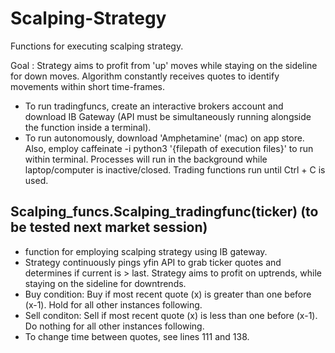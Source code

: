 # Scalping-Strategy
Functions for executing scalping strategy. 

Goal : Strategy aims to profit from 'up' moves while staying on the sideline for down moves. Algorithm constantly receives quotes to identify movements within short time-frames. 
*  To run tradingfuncs, create an interactive brokers account and download IB Gateway (API must be simultaneously running alongside the function inside a terminal). 
*  To run autonomously, download 'Amphetamine' (mac) on app store. Also, employ caffeinate -i python3 '{filepath of execution files}' to run within terminal. Processes will run in the background while laptop/computer is inactive/closed. Trading functions run until Ctrl + C is used.

## Scalping_funcs.Scalping_tradingfunc(ticker) (to be tested next market session)
*  function for employing scalping strategy using IB gateway.
*  Strategy continuously pings yfin API to grab ticker quotes and determines if current is > last. Strategy aims to profit on uptrends, while staying on the sideline for downtrends.
*  Buy condition: Buy if most recent quote (x) is greater than one before (x-1). Hold for all other instances following.
*  Sell conditon: Sell if most recent quote (x) is less than one before (x-1). Do nothing for all other instances following.
*  To change time between quotes, see lines 111 and 138. 
